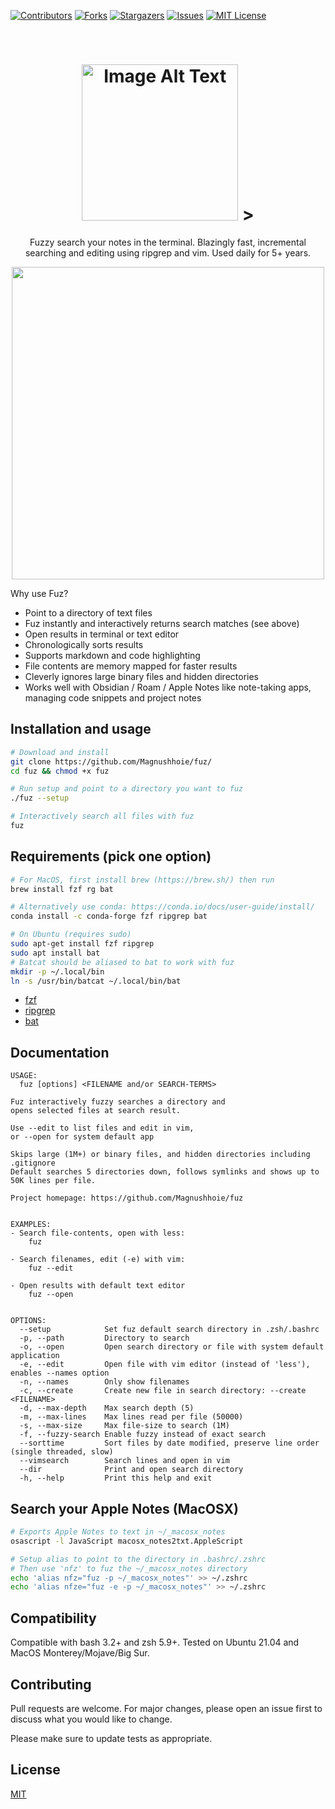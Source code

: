 <!-- PROJECT SHIELDS -->
[![Contributors][contributors-shield]][contributors-url]
[![Forks][forks-shield]][forks-url]
[![Stargazers][stars-shield]][stars-url]
[![Issues][issues-shield]][issues-url]
[![MIT License][license-shield]][license-url]

<!-- PROJECT LOGO -->
<br />
<p align="center">
  <a href="https://github.com/Magnushhoie/fuz">
  </a>
  <h1 align="center">
<picture>
  <img alt="Image Alt Text"  src="https://github.com/Magnushhoie/fuz/blob/main/img/logo.png?raw=true" width="250"/
</picture>
         ></h1>
  <p align="center">
    Fuzzy search your notes in the terminal. Blazingly fast, incremental searching and editing using ripgrep and vim. Used daily for 5+ years.
  </p>
</p>

</p>
<p align="center">
<a href="https://asciinema.org/a/540480" target="_blank">
<img src="https://github.com/Magnushhoie/fuz/blob/main/img/fuz.gif?raw=true" width="500"/>
</a>
</p>

Why use Fuz?
- Point to a directory of text files
- Fuz instantly and interactively returns search matches (see above)
- Open results in terminal or text editor
- Chronologically sorts results
- Supports markdown and code highlighting
- File contents are memory mapped for faster results
- Cleverly ignores large binary files and hidden directories
- Works well with Obsidian / Roam / Apple Notes like note-taking apps, managing code snippets and project notes

## Installation and usage

```bash
# Download and install
git clone https://github.com/Magnushhoie/fuz/
cd fuz && chmod +x fuz

# Run setup and point to a directory you want to fuz
./fuz --setup

# Interactively search all files with fuz
fuz
```

## Requirements (pick one option)

```bash
# For MacOS, first install brew (https://brew.sh/) then run
brew install fzf rg bat

# Alternatively use conda: https://conda.io/docs/user-guide/install/
conda install -c conda-forge fzf ripgrep bat 

# On Ubuntu (requires sudo)
sudo apt-get install fzf ripgrep
sudo apt install bat
# Batcat should be aliased to bat to work with fuz
mkdir -p ~/.local/bin
ln -s /usr/bin/batcat ~/.local/bin/bat
```

- [fzf](https://github.com/junegunn/fzf)
- [ripgrep](https://github.com/BurntSushi/ripgrep)
- [bat](https://github.com/sharkdp/bat)

## Documentation

```
USAGE:
  fuz [options] <FILENAME and/or SEARCH-TERMS>

Fuz interactively fuzzy searches a directory and
opens selected files at search result.

Use --edit to list files and edit in vim,
or --open for system default app

Skips large (1M+) or binary files, and hidden directories including .gitignore
Default searches 5 directories down, follows symlinks and shows up to 50K lines per file.

Project homepage: https://github.com/Magnushhoie/fuz


EXAMPLES:
- Search file-contents, open with less:
    fuz

- Search filenames, edit (-e) with vim:
    fuz --edit

- Open results with default text editor
    fuz --open


OPTIONS:
  --setup            Set fuz default search directory in .zsh/.bashrc
  -p, --path         Directory to search
  -o, --open         Open search directory or file with system default application
  -e, --edit         Open file with vim editor (instead of 'less'), enables --names option
  -n, --names        Only show filenames
  -c, --create       Create new file in search directory: --create <FILENAME>
  -d, --max-depth    Max search depth (5)
  -m, --max-lines    Max lines read per file (50000)
  -s, --max-size     Max file-size to search (1M)
  -f, --fuzzy-search Enable fuzzy instead of exact search
  --sorttime         Sort files by date modified, preserve line order (single threaded, slow)
  --vimsearch        Search lines and open in vim
  --dir              Print and open search directory
  -h, --help         Print this help and exit
```

## Search your Apple Notes (MacOSX)

```bash
# Exports Apple Notes to text in ~/_macosx_notes
osascript -l JavaScript macosx_notes2txt.AppleScript

# Setup alias to point to the directory in .bashrc/.zshrc
# Then use 'nfz' to fuz the ~/_macosx_notes directory
echo 'alias nfz="fuz -p ~/_macosx_notes"' >> ~/.zshrc
echo 'alias nfze="fuz -e -p ~/_macosx_notes"' >> ~/.zshrc
```

## Compatibility
Compatible with bash 3.2+ and zsh 5.9+. Tested on Ubuntu 21.04 and MacOS Monterey/Mojave/Big Sur.

## Contributing
Pull requests are welcome. For major changes, please open an issue first to discuss what you would like to change.

Please make sure to update tests as appropriate.

## License
[MIT](https://choosealicense.com/licenses/mit/)

<!-- MARKDOWN LINKS & IMAGES -->
<!-- https://www.markdownguide.org/basic-syntax/#reference-style-links -->
[contributors-shield]: https://img.shields.io/github/contributors/Magnushhoie/fuz.svg?style=for-the-badge
[contributors-url]: https://github.com/Magnushhoie/fuz/graphs/contributors
[forks-shield]: https://img.shields.io/github/forks/Magnushhoie/fuz.svg?style=for-the-badge
[forks-url]: https://github.com/Magnushhoie/fuz/network/members
[stars-shield]: https://img.shields.io/github/stars/Magnushhoie/fuz.svg?style=for-the-badge
[stars-url]: https://github.com/Magnushhoie/fuz/stargazers
[issues-shield]: https://img.shields.io/github/issues/Magnushhoie/fuz.svg?style=for-the-badge
[issues-url]: https://github.com/Magnushhoie/fuz/issues
[license-shield]: https://img.shields.io/github/license/othneildrew/Best-README-Template.svg?style=for-the-badge
[license-url]: https://github.com/Magnushhoie/fuz/blob/master/LICENSE.txt
